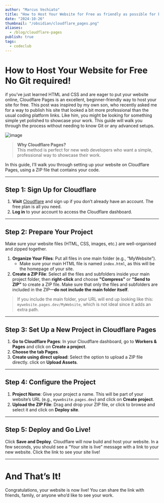 ```yaml
---
author: "Marcus Vechiato"
title: "How to Host Your Website for Free as friendly as possible for beginners"
date: "2024-10-26"
thumbnail: "/obsidian/cloudflare_pages.png"
aliases: 
  - /blog/cloudflare-pages
publish: true
tags:
  - codeclub
---
```

# **How to Host Your Website for Free No Git required!**

if you’ve just learned HTML and CSS and are eager to put your website online, Cloudflare Pages is an excellent, beginner-friendly way to host your site for free. This post was inspired by my own son, who recently asked me for a way to publish his site that looked a bit more professional than the usual coding platform links. Like him, you might be looking for something simple yet polished to showcase your work. This guide will walk you through the process without needing to know Git or any advanced setups.

![image](/obsidian/cloudflare_pages.png)

> **Why Cloudflare Pages?**  
> This method is perfect for new web developers who want a simple, professional way to showcase their work.

In this guide, I’ll walk you through setting up your website on Cloudflare Pages, using a ZIP file that contains your code.

---

## **Step 1: Sign Up for Cloudflare**

1. **Visit** [Cloudflare](https://www.cloudflare.com/) and sign up if you don’t already have an account. The free plan is all you need.
2. **Log in** to your account to access the Cloudflare dashboard.

---

## **Step 2: Prepare Your Project**

Make sure your website files (HTML, CSS, images, etc.) are well-organised and zipped together.

1. **Organize Your Files**: Put all files in one main folder (e.g., “MyWebsite”).
    - Make sure your main HTML file is named `index.html`, as this will be the homepage of your site.
2. **Create a ZIP File**: Select all the files and subfolders inside your main project folder, then **right-click** and choose **"Compress"** or **"Send to ZIP"** to create a ZIP file. Make sure that only the files and subfolders are included in the ZIP—**do not include the main folder itself**.

> If you include the main folder, your URL will end up looking like this: `mywebsite.pages.dev/MyWebsite`, which is not ideal since it adds an extra path.

---

## **Step 3: Set Up a New Project in Cloudflare Pages**

1. **Go to Cloudflare Pages**: In your Cloudflare dashboard, go to **Workers & Pages** and click on **Create a project**.
2. **Choose the tab Pages**.
3. **Create using direct upload**: Select the option to upload a ZIP file directly. click on **Upload Assets**.

---

## **Step 4: Configure the Project**

1. **Project Name**: Give your project a name. This will be part of your website’s URL (e.g., `mywebsite.pages.dev`) and click on **Create project**.
2. **Upload the ZIP File**: Drag and drop your ZIP file, or click to browse and select it and click on **Deploy site**.

---

## **Step 5: Deploy and Go Live!**

Click **Save and Deploy**. Cloudflare will now build and host your website. In a few seconds, you should see a “Your site is live” message with a link to your new website. Click the link to see your site live!

---

# **And That’s It!**

Congratulations, your website is now live! You can share the link with friends, family, or anyone who’d like to see your work.